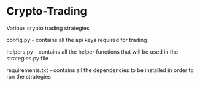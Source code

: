 # Crypto-Trading
Various crypto trading strategies

config.py - contains all the api keys required for trading

helpers.py - contains all the helper functions that will be used in the strategies.py file

requirements.txt - contains all the dependencies to be installed in order to run the strategies
